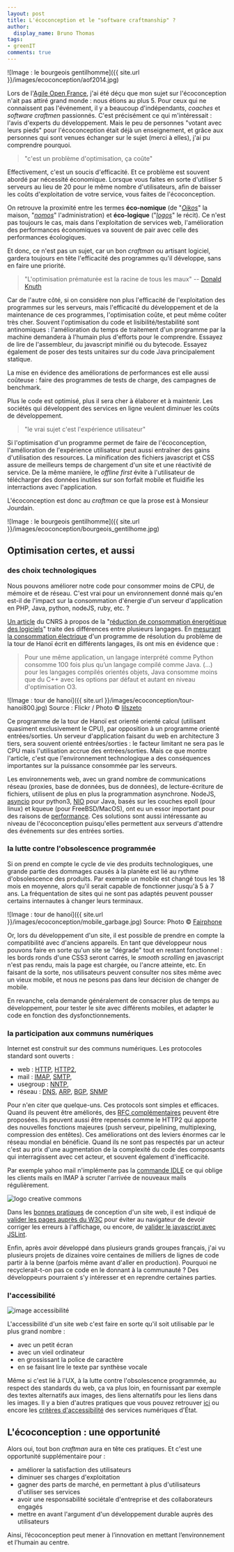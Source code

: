 ```yaml
---
layout: post
title: L'écoconception et le "software craftmanship" ?
author:
  display_name: Bruno Thomas
tags:
- greenIT
comments: true
---
```


![Image : le bourgeois gentilhomme]({{ site.url }}/images/ecoconception/aof2014.jpg)

Lors de l'[Agile Open France](http://agileopenfrance.com/), j'ai été déçu que mon sujet sur l'écoconception n'ait pas attiré grand monde : nous étions au plus 5. Pour ceux qui ne connaissent pas l'événement, il y a beaucoup d'indépendants, *coaches* et *software craftmen* passionnés. C'est précisément ce qui m'intéressait : l'avis d'experts du développement. Mais le peu de personnes "votant avec leurs pieds" pour l'écoconception était déjà un enseignement, et grâce aux personnes qui sont venues échanger sur le sujet (merci à elles), j'ai pu comprendre pourquoi.

> "c'est un problème d'optimisation, ça coûte"

Effectivement, c'est un soucis d'efficacité. Et ce problème est souvent abordé par nécessité économique. Lorsque vous faites en sorte d'utiliser 5 serveurs au lieu de 20 pour le même nombre d'utilisateurs, afin de baisser les coûts d'exploitation de votre service, vous faites de l'écoconception.

On retrouve la proximité entre les termes **éco-nomique** (de "*[Oikos](https://fr.wikipedia.org/wiki/Oikos)*" la maison, "*[nomos](https://fr.wiktionary.org/wiki/nomos)*" l'administration) et **éco-logique** ("*[logos](https://fr.wikipedia.org/wiki/Logos)*" le récit). Ce n'est pas toujours le cas, mais dans l'exploitation de services web, l'amélioration des performances économiques va souvent de pair avec celle des performances écologiques.

Et donc, ce n'est pas un sujet, car un bon *craftman* ou artisant logiciel, gardera toujours en tête l'efficacité des programmes qu'il développe, sans en faire une priorité.

> "L'optimisation prématurée est la racine de tous les maux" -- [Donald Knuth](http://wiki.c2.com/?PrematureOptimization)

Car de l'autre côté, si on considère non plus l'efficacité de l'exploitation des programmes sur les serveurs, mais l'efficacité du développement et de la maintenance de ces programmes, l'optimisation coûte, et peut même coûter très cher. Souvent l'optimisation du code et lisibilité/testabilité sont antinomiques  : l'amélioration du temps de traitement d'un programme par la machine demandera à l'humain plus d'efforts pour le comprendre. Essayez de lire de l'assembleur, du javascript minifié ou du bytecode. Essayez également de poser des tests unitaires sur du code Java principalement statique.

La mise en évidence des améliorations de performances est elle aussi coûteuse : faire des programmes de tests de charge, des campagnes de benchmark.

Plus le code est optimisé, plus il sera cher à élaborer et à maintenir. Les sociétés qui développent des services en ligne veulent diminuer les coûts de développement.

> "le vrai sujet c'est l'expérience utilisateur"

Si l'optimisation d'un programme permet de faire de l'écoconception, l'amélioration de l'expérience utilisateur peut aussi entraîner des gains d'utilisation des resources. La minification des fichiers javascript et CSS assure de meilleurs temps de chargement d'un site et une réactivité de service. De la même manière, le *offline first* évite à l'utilisateur de télécharger des données inutiles sur son forfait mobile et fluidifie les interractions avec l'application.

L'écoconception est donc au *craftman* ce que la prose est à Monsieur Jourdain.

![Image : le bourgeois gentilhomme]({{ site.url }}/images/ecoconception/bourgeois_gentilhome.jpg)

## Optimisation certes, et aussi

### des choix technologiques

Nous pouvons améliorer notre code pour consommer moins de CPU, de mémoire et de réseau. C'est vrai pour un environnement donné mais qu'en est-il de l'impact sur la consommation d'énergie d'un serveur d'application en PHP, Java, python, nodeJS, ruby, etc. ?

[Un article](https://hal.inria.fr/hal-00681560v3/document) du CNRS à propos de la "[réduction de consommation énergétique des logiciels](http://www.cnrs.fr/ins2i/spip.php?article2365)" traite des différences entre plusieurs langages. En [mesurant la consommation électrique](http://powerapi.org/) d'un programme de résolution du problème de la tour de Hanoï écrit en différents langages, ils ont mis en évidence que :

> Pour une même application, un langage interprété comme Python consomme 100 fois plus qu’un langage compilé comme Java. (...) pour les langages compilés orientés objets, Java consomme moins que du C++ avec les options par défaut et autant en niveau d'optimisation O3.


![Image : tour de hanoi]({{ site.url }}/images/ecoconception/tour-hanoi800.jpg)
Source : Flickr / Photo © [lilszeto](https://www.flickr.com/photos/mszeto/)

Ce programme de la tour de Hanoï est orienté orienté calcul (utilisant quasiment exclusivement le CPU), par opposition à un programme orienté entrées/sorties. Un serveur d'application faisant du web en architecture 3 tiers, sera souvent orienté entrées/sorties : le facteur limitant ne sera pas le CPU mais l'utilisation accrue des entrées/sorties. Mais ce que montre l'article, c'est que l'environnement technologique a des conséquences importantes sur la puissance consommée par les serveurs.

Les environnements web, avec un grand nombre de communications réseau (proxies, base de données, bus de données), de lecture-écriture de fichiers, utilisent de plus en plus la programmation asynchrone. NodeJS, [asyncio](https://docs.python.org/3/library/asyncio.html) pour python3, [NIO](https://stackoverflow.com/questions/33692992/does-jdk7-nio-2-use-epoll-etc-on-linux) pour Java, basés sur les couches epoll (pour linux) et kqueue (pour FreeBSD/MacOS), ont eu un essor important pour des raisons de [performance](http://www.kegel.com/c10k.html). Ces solutions sont aussi intéressante au niveau de l'écoconception puisqu'elles permettent aux serveurs d'attendre des événements sur des entrées sorties.


### la lutte contre l'obsolescence programmée

Si on prend en compte le cycle de vie des produits technologiques, une grande partie des dommages causés à la planète est lié au rythme d'obsolescence des produits. Par exemple un mobile est changé tous les 18 mois en moyenne, alors qu'il serait capable de fonctionner jusqu'à 5 à 7 ans. La fréquentation de sites qui ne sont pas adaptés peuvent pousser certains internautes à changer leurs terminaux.

![Image : tour de hanoi]({{ site.url }}/images/ecoconception/mobile_garbage.jpg)
Source: Photo © [Fairphone](https://www.fairphone.com/en/2016/07/14/closing-the-loop-the-garbage-collectors-of-the-mobile-industry/)

Or, lors du développement d'un site, il est possible de prendre en compte la compatibilité avec d'anciens appareils. En tant que développeur nous pouvons faire en sorte qu'un site se "dégrade" tout en restant fonctionnel : les bords ronds d'une CSS3 seront carrés, le *smooth scrolling* en javascript n'est pas rendu, mais la page est chargée, ou l'ancre atteinte, etc. En faisant de la sorte, nos utilisateurs peuvent consulter nos sites même avec un vieux mobile, et nous ne pesons pas dans leur décision de changer de mobile.

En revanche, cela demande généralement de consacrer plus de temps au développement, pour tester le site avec différents mobiles, et adapter le code en fonction des dysfonctionnements.

### la participation aux communs numériques

Internet est construit sur des communs numériques. Les protocoles standard sont ouverts : 

* web : [HTTP](https://www.ietf.org/rfc/rfc2616.txt), [HTTP2](https://tools.ietf.org/html/rfc7540), 
* mail : [IMAP](https://tools.ietf.org/html/rfc3501), [SMTP](https://tools.ietf.org/html/rfc5321), 
* usegroup : [NNTP](https://tools.ietf.org/html/rfc3977), 
* réseau : [DNS](https://www.ietf.org/rfc/rfc1035.txt), [ARP](https://tools.ietf.org/html/rfc826), [BGP](https://tools.ietf.org/html/rfc4271), [SNMP](https://tools.ietf.org/html/rfc1157) 

Pour n'en citer que quelque-uns. Ces protocols sont simples et efficaces. Quand ils peuvent être améliorés, des [RFC complémentaires](https://www.imapwiki.org/ImapRFCList) peuvent être proposées. Ils peuvent aussi être repensés comme le HTTP2 qui apporte des nouvelles fonctions majeures (push serveur, pipelining, multiplexing, compression des entêtes). Ces améliorations ont des leviers énormes car le réseau mondial en bénéficie. Quand ils ne sont pas respectés par un acteur c'est au prix d'une augmentation de la complexité du code des composants qui interragissent avec cet acteur, et souvent également d'inefficacité. 

Par exemple yahoo mail n'implémente pas la [commande IDLE](https://tools.ietf.org/html/rfc2177) ce qui oblige les clients mails en IMAP à scruter l'arrivée de nouveaux mails régulièrement.

<img class="right" alt="logo creative commons" src="{{ site.url }}/images/ecoconception/Creative_Commons_logo.png" />

Dans les [bonnes pratiques](https://checklists.opquast.com/ecoconception-web/) de conception d'un site web, il est indiqué de [valider les pages auprès du W3C](https://checklists.opquast.com/ecoconception-web/criteria/valider-les-pages-aupres-du-w3c) pour éviter au navigateur de devoir corriger les erreurs à l'affichage, ou encore, de [valider le javascript avec JSLint](https://checklists.opquast.com/ecoconception-web/criteria/valider-le-code-javascript).

Enfin, après avoir développé dans plusieurs grands groupes français, j'ai vu plusieurs projets de dizaines voire centaines de milliers de lignes de code partir à la benne (parfois même avant d'aller en production). Pourquoi ne recyclerait-t-on pas ce code en le donnant à la communauté ? Des développeurs pourraient s'y intéresser et en reprendre certaines parties.

### l'accessibilité

<img class="right" alt="image accessibilité" src="{{ site.url }}/images/ecoconception/accessibility.jpg" />

L'accessibilité d'un site web c'est faire en sorte qu'il soit utilisable par le plus grand nombre : 

* avec un petit écran
* avec un vieil ordinateur
* en grossissant la police de caractère
* en se faisant lire le texte par synthèse vocale

Même si c'est lié à l'UX, à la lutte contre l'obsolescence programmée, au respect des standards du web, ça va plus loin, en fournissant par exemple des textes alternatifs aux images, des liens alternatifs pour les liens dans les images. Il y a bien d'autres pratiques que vous pouvez retrouver [ici](https://openclassrooms.com/courses/faire-un-site-web-accessible) ou encore les [critères d'accessibilité](https://references.modernisation.gouv.fr/rgaa-accessibilite/criteres.html) des services numériques d'État.

## L'écoconception : une opportunité

Alors oui, tout bon *craftman* aura en tête ces pratiques. Et c'est une opportunité supplémentaire pour : 

* améliorer la satisfaction des utilisateurs
* diminuer ses charges d'exploitation
* gagner des parts de marché, en permettant à plus d'utilisateurs d'utiliser ses services
* avoir une responsabilité sociétale d'entreprise et des collaborateurs engagés
* mettre en avant l'argument d'un développement durable auprès des utilisateurs

Ainsi, l’écoconception peut mener à l’innovation en mettant l’environnement et l’humain au centre.
